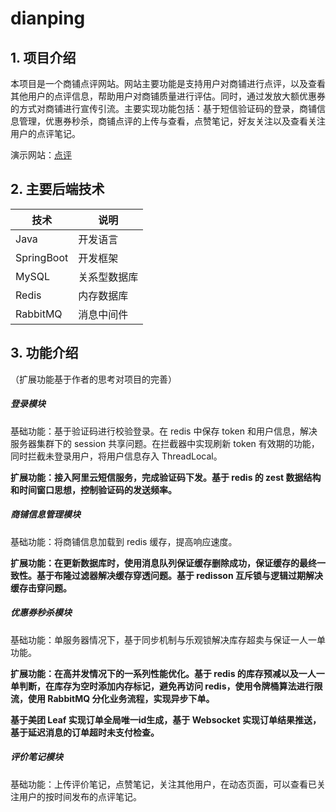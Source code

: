 # dianping

## 1. 项目介绍

本项目是一个商铺点评网站。网站主要功能是支持用户对商铺进行点评，以及查看其他用户的点评信息，帮助用户对商铺质量进行评估。同时，通过发放大额优惠券的方式对商铺进行宣传引流。主要实现功能包括：基于短信验证码的登录，商铺信息管理，优惠券秒杀，商铺点评的上传与查看，点赞笔记，好友关注以及查看关注用户的点评笔记。

演示网站：[点评](http://8.130.82.154/)

## 2. 主要后端技术

| 技术         | 说明     |
| ---------- | ------ |
| Java       | 开发语言   |
| SpringBoot | 开发框架   |
| MySQL      | 关系型数据库 |
| Redis      | 内存数据库  |
| RabbitMQ   | 消息中间件  |

## 3. 功能介绍

（扩展功能基于作者的思考对项目的完善）

##### 登录模块

基础功能：基于验证码进行校验登录。在 redis 中保存 token 和用户信息，解决服务器集群下的 session 共享问题。在拦截器中实现刷新 token 有效期的功能，同时拦截未登录用户，将用户信息存入 ThreadLocal。

**扩展功能：接入阿里云短信服务，完成验证码下发。基于 redis 的 zest 数据结构和时间窗口思想，控制验证码的发送频率。**

##### 商铺信息管理模块

基础功能：将商铺信息加载到 redis 缓存，提高响应速度。

**扩展功能：在更新数据库时，使用消息队列保证缓存删除成功，保证缓存的最终一致性。基于布隆过滤器解决缓存穿透问题。基于 redisson 互斥锁与逻辑过期解决缓存击穿问题。**

##### 优惠券秒杀模块

基础功能：单服务器情况下，基于同步机制与乐观锁解决库存超卖与保证一人一单功能。

**扩展功能：在高并发情况下的一系列性能优化。基于 redis 的库存预减以及一人一单判断，在库存为空时添加内存标记，避免再访问 redis，使用令牌桶算法进行限流，使用 RabbitMQ 分化业务流程，实现异步下单。**

**基于美团 Leaf 实现订单全局唯一id生成，基于 Websocket 实现订单结果推送，基于延迟消息的订单超时未支付检查。**

##### 评价笔记模块

基础功能：上传评价笔记，点赞笔记，关注其他用户，在动态页面，可以查看已关注用户的按时间发布的点评笔记。
